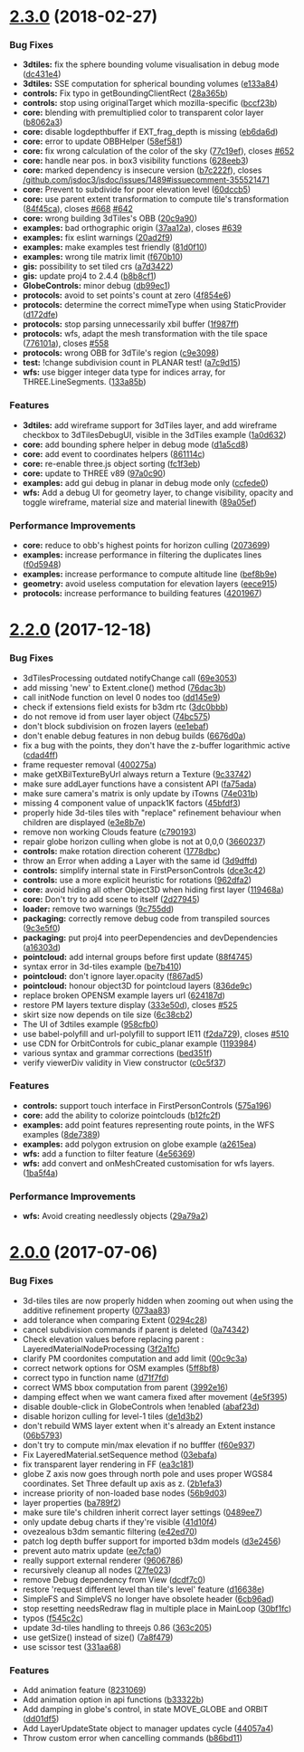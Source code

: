 <a name="2.3.0"></a>
# [2.3.0](https://github.com/iTowns/itowns/compare/v2.2.0...v2.3.0) (2018-02-27)


### Bug Fixes

* **3dtiles:** fix the sphere bounding volume visualisation in debug mode ([dc431e4](https://github.com/iTowns/itowns/commit/dc431e4))
* **3dtiles:** SSE computation for spherical bounding volumes ([e133a84](https://github.com/iTowns/itowns/commit/e133a84))
* **controls:** Fix typo in getBoundingClientRect ([28a365b](https://github.com/iTowns/itowns/commit/28a365b))
* **controls:** stop using originalTarget which mozilla-specific ([bccf23b](https://github.com/iTowns/itowns/commit/bccf23b))
* **core:** blending with premultiplied color to transparent color layer ([b8062a3](https://github.com/iTowns/itowns/commit/b8062a3))
* **core:** disable logdepthbuffer if EXT_frag_depth is missing ([eb6da6d](https://github.com/iTowns/itowns/commit/eb6da6d))
* **core:** error to update OBBHelper ([58ef581](https://github.com/iTowns/itowns/commit/58ef581))
* **core:** fix wrong calculation of the color of the sky ([77c19ef](https://github.com/iTowns/itowns/commit/77c19ef)), closes [#652](https://github.com/iTowns/itowns/issues/652)
* **core:** handle near pos. in box3 visibility functions ([628eeb3](https://github.com/iTowns/itowns/commit/628eeb3))
* **core:** marked dependency is insecure version ([b7c222f](https://github.com/iTowns/itowns/commit/b7c222f)), closes [/github.com/jsdoc3/jsdoc/issues/1489#issuecomment-355521471](https://github.com//github.com/jsdoc3/jsdoc/issues/1489/issues/issuecomment-355521471)
* **core:** Prevent to subdivide for poor elevation level ([60dccb5](https://github.com/iTowns/itowns/commit/60dccb5))
* **core:** use parent extent transformation to compute tile's transformation ([84f45ca](https://github.com/iTowns/itowns/commit/84f45ca)), closes [#668](https://github.com/iTowns/itowns/issues/668) [#642](https://github.com/iTowns/itowns/issues/642)
* **core:** wrong building 3dTiles's OBB ([20c9a90](https://github.com/iTowns/itowns/commit/20c9a90))
* **examples:** bad orthographic origin ([37aa12a](https://github.com/iTowns/itowns/commit/37aa12a)), closes [#639](https://github.com/iTowns/itowns/issues/639)
* **examples:** fix eslint warnings ([20ad2f9](https://github.com/iTowns/itowns/commit/20ad2f9))
* **examples:** make examples test friendly ([81d0f10](https://github.com/iTowns/itowns/commit/81d0f10))
* **examples:** wrong tile matrix limit ([f670b10](https://github.com/iTowns/itowns/commit/f670b10))
* **gis:** possibility to set tiled crs ([a7d3422](https://github.com/iTowns/itowns/commit/a7d3422))
* **gis:** update proj4 to 2.4.4 ([b8b8cf1](https://github.com/iTowns/itowns/commit/b8b8cf1))
* **GlobeControls:** minor debug ([db99ec1](https://github.com/iTowns/itowns/commit/db99ec1))
* **protocols:** avoid to set points's count at zero ([4f854e6](https://github.com/iTowns/itowns/commit/4f854e6))
* **protocols:** determine the correct mimeType when using StaticProvider ([d172dfe](https://github.com/iTowns/itowns/commit/d172dfe))
* **protocols:** stop parsing unnecessarily xbil buffer ([1f987ff](https://github.com/iTowns/itowns/commit/1f987ff))
* **protocols:** wfs, adapt the mesh transformation with the tile space ([776101a](https://github.com/iTowns/itowns/commit/776101a)), closes [#558](https://github.com/iTowns/itowns/issues/558)
* **protocols:** wrong OBB for 3dTile's region ([c9e3098](https://github.com/iTowns/itowns/commit/c9e3098))
* **test:** !change subdivision count in PLANAR test! ([a7c9d15](https://github.com/iTowns/itowns/commit/a7c9d15))
* **wfs:** use bigger integer data type for indices array, for THREE.LineSegments. ([133a85b](https://github.com/iTowns/itowns/commit/133a85b))


### Features

* **3dtiles:** add wireframe support for 3dTiles layer, and add wireframe checkbox to 3dTilesDebugUI, visible in the 3dTiles example ([1a0d632](https://github.com/iTowns/itowns/commit/1a0d632))
* **core:** add bounding sphere helper in debug mode ([d1a5cd8](https://github.com/iTowns/itowns/commit/d1a5cd8))
* **core:** add event to coordinates helpers ([861114c](https://github.com/iTowns/itowns/commit/861114c))
* **core:** re-enable three.js object sorting ([fc1f3eb](https://github.com/iTowns/itowns/commit/fc1f3eb))
* **core:** update to THREE v89 ([97a0c90](https://github.com/iTowns/itowns/commit/97a0c90))
* **examples:** add gui debug in planar in debug mode only ([ccfede0](https://github.com/iTowns/itowns/commit/ccfede0))
* **wfs:** Add a debug UI for geometry layer, to change visibility, opacity and toggle wireframe, material size and material linewith ([89a05ef](https://github.com/iTowns/itowns/commit/89a05ef))


### Performance Improvements

* **core:** reduce to obb's highest points for horizon culling ([2073699](https://github.com/iTowns/itowns/commit/2073699))
* **examples:** increase performance in filtering the duplicates lines ([f0d5948](https://github.com/iTowns/itowns/commit/f0d5948))
* **examples:** increase performance to compute altitude line ([bef8b9e](https://github.com/iTowns/itowns/commit/bef8b9e))
* **geometry:** avoid useless computation for elevation layers ([eece915](https://github.com/iTowns/itowns/commit/eece915))
* **protocols:** increase performance to building features ([4201967](https://github.com/iTowns/itowns/commit/4201967))



<a name="2.2.0"></a>
# [2.2.0](https://github.com/iTowns/itowns/compare/v2.0.0...v2.2.0) (2017-12-18)


### Bug Fixes

* 3dTilesProcessing outdated notifyChange call ([69e3053](https://github.com/iTowns/itowns/commit/69e3053))
* add missing 'new' to Extent.clone() method ([76dac3b](https://github.com/iTowns/itowns/commit/76dac3b))
* call initNode function on level 0 nodes too ([dd145e9](https://github.com/iTowns/itowns/commit/dd145e9))
* check if extensions field exists for b3dm rtc ([3dc0bbb](https://github.com/iTowns/itowns/commit/3dc0bbb))
* do not remove id from user layer object ([74bc575](https://github.com/iTowns/itowns/commit/74bc575))
* don't block subdivision on frozen layers ([ee1ebaf](https://github.com/iTowns/itowns/commit/ee1ebaf))
* don't enable debug features in non debug builds ([6676d0a](https://github.com/iTowns/itowns/commit/6676d0a))
* fix a bug with the points, they don't have the z-buffer logarithmic active ([cdad4ff](https://github.com/iTowns/itowns/commit/cdad4ff))
* frame requester removal ([400275a](https://github.com/iTowns/itowns/commit/400275a))
* make getXBilTextureByUrl always return a Texture ([9c33742](https://github.com/iTowns/itowns/commit/9c33742))
* make sure addLayer functions have a consistent API ([fa75ada](https://github.com/iTowns/itowns/commit/fa75ada))
* make sure camera's matrix is only update by iTowns ([74e031b](https://github.com/iTowns/itowns/commit/74e031b))
* missing 4 component value of unpack1K factors ([45bfdf3](https://github.com/iTowns/itowns/commit/45bfdf3))
* properly hide 3d-tiles tiles with "replace" refinement behaviour when children are displayed ([e3e8b7e](https://github.com/iTowns/itowns/commit/e3e8b7e))
* remove non working Clouds feature ([c790193](https://github.com/iTowns/itowns/commit/c790193))
* repair globe horizon culling when globe is not at 0,0,0 ([3660237](https://github.com/iTowns/itowns/commit/3660237))
* **controls:** make rotation direction coherent ([1778dbc](https://github.com/iTowns/itowns/commit/1778dbc))
* throw an Error when adding a Layer with the same id ([3d9dffd](https://github.com/iTowns/itowns/commit/3d9dffd))
* **controls:** simplify internal state in FirstPersonControls ([dce3c42](https://github.com/iTowns/itowns/commit/dce3c42))
* **controls:** use a more explicit heuristic for rotations ([962dfa2](https://github.com/iTowns/itowns/commit/962dfa2))
* **core:** avoid hiding all other Object3D when hiding first layer ([119468a](https://github.com/iTowns/itowns/commit/119468a))
* **core:** Don't try to add scene to itself ([2d27945](https://github.com/iTowns/itowns/commit/2d27945))
* **loader:** remove two warnings ([9c755dd](https://github.com/iTowns/itowns/commit/9c755dd))
* **packaging:** correctly remove debug code from transpiled sources ([9c3e5f0](https://github.com/iTowns/itowns/commit/9c3e5f0))
* **packaging:** put proj4 into peerDependencies and devDependencies ([a16303d](https://github.com/iTowns/itowns/commit/a16303d))
* **pointcloud:** add internal groups before first update ([88f4745](https://github.com/iTowns/itowns/commit/88f4745))
* syntax error in 3d-tiles example ([be7b410](https://github.com/iTowns/itowns/commit/be7b410))
* **pointcloud:** don't ignore layer.opacity ([f867ad5](https://github.com/iTowns/itowns/commit/f867ad5))
* **pointcloud:** honour object3D for pointcloud layers ([836de9c](https://github.com/iTowns/itowns/commit/836de9c))
* replace broken OPENSM example layers url ([624187d](https://github.com/iTowns/itowns/commit/624187d))
* restore PM layers texture display ([333e50d](https://github.com/iTowns/itowns/commit/333e50d)), closes [#525](https://github.com/iTowns/itowns/issues/525)
* skirt size now depends on tile size ([6c38cb2](https://github.com/iTowns/itowns/commit/6c38cb2))
* The UI of 3dtiles example ([958cfb0](https://github.com/iTowns/itowns/commit/958cfb0))
* use babel-polyfill and url-polyfill to support IE11 ([f2da729](https://github.com/iTowns/itowns/commit/f2da729)), closes [#510](https://github.com/iTowns/itowns/issues/510)
* use CDN for OrbitControls for cubic_planar example ([1193984](https://github.com/iTowns/itowns/commit/1193984))
* various syntax and grammar corrections ([bed351f](https://github.com/iTowns/itowns/commit/bed351f))
* verify viewerDiv validity in View constructor ([c0c5f37](https://github.com/iTowns/itowns/commit/c0c5f37))


### Features

* **controls:** support touch interface in FirstPersonControls ([575a196](https://github.com/iTowns/itowns/commit/575a196))
* **core:** add the ability to colorize pointclouds ([b12fc2f](https://github.com/iTowns/itowns/commit/b12fc2f))
* **examples:** add point features representing route points, in the WFS examples ([8de7389](https://github.com/iTowns/itowns/commit/8de7389))
* **examples:** add polygon extrusion on globe example ([a2615ea](https://github.com/iTowns/itowns/commit/a2615ea))
* **wfs:** add a function to filter feature ([4e56369](https://github.com/iTowns/itowns/commit/4e56369))
* **wfs:** add convert and onMeshCreated customisation for wfs layers. ([1ba5f4a](https://github.com/iTowns/itowns/commit/1ba5f4a))


### Performance Improvements

* **wfs:** Avoid creating needlessly objects ([29a79a2](https://github.com/iTowns/itowns/commit/29a79a2))



<a name="2.0.0"></a>
# [2.0.0](https://github.com/iTowns/itowns/compare/8231069...v2.0.0) (2017-07-06)


### Bug Fixes

* 3d-tiles tiles are now properly hidden when zooming out when using the additive refinement property ([073aa83](https://github.com/iTowns/itowns/commit/073aa83))
* add tolerance when comparing Extent ([0294c28](https://github.com/iTowns/itowns/commit/0294c28))
* cancel subdivision commands if parent is deleted ([0a74342](https://github.com/iTowns/itowns/commit/0a74342))
* Check elevation values before replacing parent : LayeredMaterialNodeProcessing ([3f2a1fc](https://github.com/iTowns/itowns/commit/3f2a1fc))
* clarify PM coordonites computation and add limit ([00c9c3a](https://github.com/iTowns/itowns/commit/00c9c3a))
* correct network options for OSM examples ([5ff8bf8](https://github.com/iTowns/itowns/commit/5ff8bf8))
* correct typo in function name ([d71f7fd](https://github.com/iTowns/itowns/commit/d71f7fd))
* correct WMS bbox computation from parent ([3992e16](https://github.com/iTowns/itowns/commit/3992e16))
* damping effect when we want camera fixed after movement ([4e5f395](https://github.com/iTowns/itowns/commit/4e5f395))
* disable double-click in GlobeControls when !enabled ([abaf23d](https://github.com/iTowns/itowns/commit/abaf23d))
* disable horizon culling for level-1 tiles ([de1d3b2](https://github.com/iTowns/itowns/commit/de1d3b2))
* don't rebuild WMS layer extent when it's already an Extent instance ([06b5793](https://github.com/iTowns/itowns/commit/06b5793))
* don't try to compute min/max elevation if no bufffer ([f60e937](https://github.com/iTowns/itowns/commit/f60e937))
* Fix LayeredMaterial.setSequence method ([03ebafa](https://github.com/iTowns/itowns/commit/03ebafa))
* fix transparent layer rendering in FF ([ea3c181](https://github.com/iTowns/itowns/commit/ea3c181))
* globe Z axis now goes through north pole and uses proper WGS84 coordinates. Set Three default up axis as z. ([2b1efa3](https://github.com/iTowns/itowns/commit/2b1efa3))
* increase priority of non-loaded base nodes ([56b9d03](https://github.com/iTowns/itowns/commit/56b9d03))
* layer properties ([ba789f2](https://github.com/iTowns/itowns/commit/ba789f2))
* make sure tile's children inherit correct layer settings ([0489ee7](https://github.com/iTowns/itowns/commit/0489ee7))
* only update debug charts if they're visible ([41d10f4](https://github.com/iTowns/itowns/commit/41d10f4))
* ovezealous b3dm semantic filtering ([e42ed70](https://github.com/iTowns/itowns/commit/e42ed70))
* patch log depth buffer support for imported b3dm models ([d3e2456](https://github.com/iTowns/itowns/commit/d3e2456))
* prevent auto matrix update ([ee7cfa0](https://github.com/iTowns/itowns/commit/ee7cfa0))
* really support external renderer ([9606786](https://github.com/iTowns/itowns/commit/9606786))
* recursively cleanup all nodes ([27fe023](https://github.com/iTowns/itowns/commit/27fe023))
* remove Debug dependency from View ([dcdf7c0](https://github.com/iTowns/itowns/commit/dcdf7c0))
* restore 'request different level than tile's level' feature ([d16638e](https://github.com/iTowns/itowns/commit/d16638e))
* SimpleFS and SimpleVS no longer have obsolete header ([6cb96ad](https://github.com/iTowns/itowns/commit/6cb96ad))
* stop resetting needsRedraw flag in multiple place in MainLoop ([30bf1fc](https://github.com/iTowns/itowns/commit/30bf1fc))
* typos ([f545c2c](https://github.com/iTowns/itowns/commit/f545c2c))
* update 3d-tiles handling to threejs 0.86 ([363c205](https://github.com/iTowns/itowns/commit/363c205))
* use getSize() instead of size() ([7a8f479](https://github.com/iTowns/itowns/commit/7a8f479))
* use scissor test ([331aa68](https://github.com/iTowns/itowns/commit/331aa68))


### Features

* Add animation feature ([8231069](https://github.com/iTowns/itowns/commit/8231069))
* Add animation option in api functions ([b33322b](https://github.com/iTowns/itowns/commit/b33322b))
* Add damping in globe's control, in state MOVE_GLOBE and ORBIT ([dd01df5](https://github.com/iTowns/itowns/commit/dd01df5))
* Add LayerUpdateState object to manager updates cycle ([44057a4](https://github.com/iTowns/itowns/commit/44057a4))
* Throw custom error when cancelling commands ([b86bd11](https://github.com/iTowns/itowns/commit/b86bd11))



